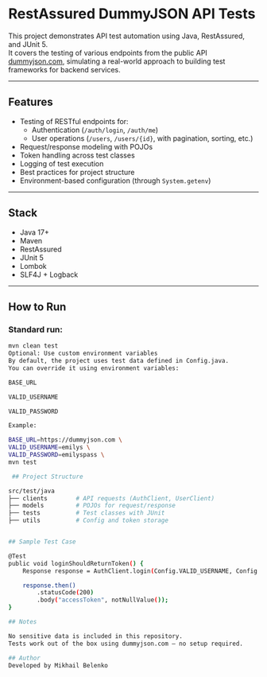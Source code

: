 # RestAssured DummyJSON API Tests

This project demonstrates API test automation using Java, RestAssured, and JUnit 5.  
It covers the testing of various endpoints from the public API [dummyjson.com](https://dummyjson.com), simulating a real-world approach to building test frameworks for backend services.

---

## Features

- Testing of RESTful endpoints for:
  - Authentication (`/auth/login`, `/auth/me`)
  - User operations (`/users`, `/users/{id}`, with pagination, sorting, etc.)
- Request/response modeling with POJOs
- Token handling across test classes
- Logging of test execution
- Best practices for project structure
- Environment-based configuration (through `System.getenv`)

---

## Stack

- Java 17+
- Maven
- RestAssured
- JUnit 5
- Lombok
- SLF4J + Logback

---

## How to Run

### Standard run:

```bash
mvn clean test
Optional: Use custom environment variables
By default, the project uses test data defined in Config.java.
You can override it using environment variables:

BASE_URL

VALID_USERNAME

VALID_PASSWORD

Example:

BASE_URL=https://dummyjson.com \
VALID_USERNAME=emilys \
VALID_PASSWORD=emilyspass \
mvn test

 ## Project Structure

src/test/java
├── clients        # API requests (AuthClient, UserClient)
├── models         # POJOs for request/response
├── tests          # Test classes with JUnit
├── utils          # Config and token storage


## Sample Test Case

@Test
public void loginShouldReturnToken() {
    Response response = AuthClient.login(Config.VALID_USERNAME, Config.VALID_PASSWORD);

    response.then()
        .statusCode(200)
        .body("accessToken", notNullValue());
}

## Notes

No sensitive data is included in this repository.
Tests work out of the box using dummyjson.com — no setup required.

## Author
Developed by Mikhail Belenko
